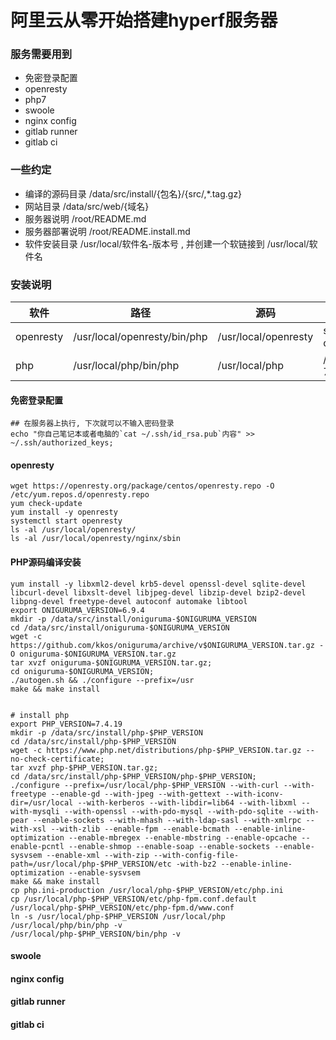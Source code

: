 # 阿里云从零开始搭建hyperf服务器


### 服务需要用到
* 免密登录配置
* openresty
* php7
* swoole
* nginx config
* gitlab runner
* gitlab ci

### 一些约定
* 编译的源码目录 /data/src/install/{包名}/{src/,*.tag.gz}
* 网站目录 /data/src/web/{域名}
* 服务器说明 /root/README.md
* 服务器部署说明 /root/README.install.md
* 软件安装目录 /usr/local/软件名-版本号 , 并创建一个软链接到 /usr/local/软件名

### 安装说明

|软件|路径|源码|备注|
|---|---|---|---|
|openresty|/usr/local/openresty/bin/php|/usr/local/openresty|systemctl restart openresty|
|php|/usr/local/php/bin/php|/usr/local/php|/data/src/install/php-7.4.19|

#### 免密登录配置
```shell
## 在服务器上执行, 下次就可以不输入密码登录
echo "你自己笔记本或者电脑的`cat ~/.ssh/id_rsa.pub`内容" >> ~/.ssh/authorized_keys;
```
#### openresty
```shell
wget https://openresty.org/package/centos/openresty.repo -O /etc/yum.repos.d/openresty.repo
yum check-update
yum install -y openresty
systemctl start openresty
ls -al /usr/local/openresty/
ls -al /usr/local/openresty/nginx/sbin
```
#### PHP源码编译安装
```shell
yum install -y libxml2-devel krb5-devel openssl-devel sqlite-devel libcurl-devel libxslt-devel libjpeg-devel libzip-devel bzip2-devel libpng-devel freetype-devel autoconf automake libtool
export ONIGURUMA_VERSION=6.9.4
mkdir -p /data/src/install/oniguruma-$ONIGURUMA_VERSION
cd /data/src/install/oniguruma-$ONIGURUMA_VERSION
wget -c https://github.com/kkos/oniguruma/archive/v$ONIGURUMA_VERSION.tar.gz -O oniguruma-$ONIGURUMA_VERSION.tar.gz
tar xvzf oniguruma-$ONIGURUMA_VERSION.tar.gz;
cd oniguruma-$ONIGURUMA_VERSION;
./autogen.sh && ./configure --prefix=/usr
make && make install


# install php
export PHP_VERSION=7.4.19
mkdir -p /data/src/install/php-$PHP_VERSION
cd /data/src/install/php-$PHP_VERSION
wget -c https://www.php.net/distributions/php-$PHP_VERSION.tar.gz --no-check-certificate;
tar xvzf php-$PHP_VERSION.tar.gz;
cd /data/src/install/php-$PHP_VERSION/php-$PHP_VERSION;
./configure --prefix=/usr/local/php-$PHP_VERSION --with-curl --with-freetype --enable-gd --with-jpeg --with-gettext --with-iconv-dir=/usr/local --with-kerberos --with-libdir=lib64 --with-libxml --with-mysqli --with-openssl --with-pdo-mysql --with-pdo-sqlite --with-pear --enable-sockets --with-mhash --with-ldap-sasl --with-xmlrpc --with-xsl --with-zlib --enable-fpm --enable-bcmath --enable-inline-optimization --enable-mbregex --enable-mbstring --enable-opcache --enable-pcntl --enable-shmop --enable-soap --enable-sockets --enable-sysvsem --enable-xml --with-zip --with-config-file-path=/usr/local/php-$PHP_VERSION/etc -with-bz2 --enable-inline-optimization --enable-sysvsem
make && make install
cp php.ini-production /usr/local/php-$PHP_VERSION/etc/php.ini
cp /usr/local/php-$PHP_VERSION/etc/php-fpm.conf.default /usr/local/php-$PHP_VERSION/etc/php-fpm.d/www.conf
ln -s /usr/local/php-$PHP_VERSION /usr/local/php
/usr/local/php/bin/php -v
/usr/local/php-$PHP_VERSION/bin/php -v
```

#### swoole

#### nginx config

#### gitlab runner

#### gitlab ci

